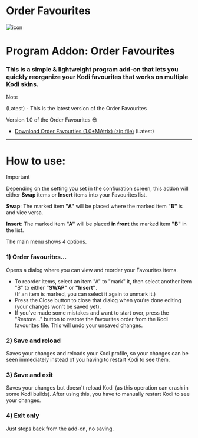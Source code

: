 # Order Favourites
![icon](https://github.com/M-Borsch/OrderFavourtites/blob/master/icon.png)  

# Program Addon: Order Favourites

### This is a simple & lightweight program add-on that lets you quickly reorganize your Kodi favourites that works on multiple Kodi skins.
> [!NOTE]
> (Latest) - This is the latest version of the Order Favourites

Version 1.0 of the Order Favourites :sunglasses:
-  <a href="https://github.com/M-Borsch/OrderFavourites/releases">Download Order Favourties (1.0+MAtrix) (zip file)</a> (Latest)
-------------------------------
# How to use:

> [!IMPORTANT]
> Depending on the setting you set in the confiuration screen, this addon will either **Swap** items or **Insert** items into your Favourites list.
>
> **Swap**:
>    The marked item **"A"** will be placed where the marked item **"B"** is and vice versa.
>
> **Insert**:
>    The marked item **"A"** will be placed **in front** the marked item **"B"** in the list.
> 
The main menu shows 4 options.

### 1) Order favourites...   
Opens a dialog where you can view and reorder your Favourites items.   
- To reorder items, select an item "A" to "mark" it, then select another item "B" to either **"SWAP"** or **"Insert"**.  
(If an item is marked, you can select it again to unmark it.)  
- Press the Close button to close that dialog when you're done editing (your changes won't be saved yet).  
- If you've made some mistakes and want to start over, press the "Restore..." button to restore the favourites order from the Kodi favourites file. This will undo your unsaved changes.
   
### 2) Save and reload
Saves your changes and reloads your Kodi profile, so your changes can be seen immediately instead of you having to restart Kodi to see them.
   
### 3) Save and exit
Saves your changes but doesn't reload Kodi (as this operation can crash in some Kodi builds). After using this, you have to manually restart Kodi to see your changes.

### 4) Exit only
Just steps back from the add-on, no saving.
